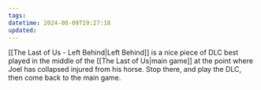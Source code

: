 ```yaml
---
tags: 
datetime: 2024-08-09T19:27:18
updated: 
---
```

[[The Last of Us - Left Behind|Left Behind]] is a nice piece of DLC best played in the middle of the [[The Last of Us|main game]] at the point where Joel has collapsed injured from his horse. Stop there, and play the DLC, then come back to the main game.